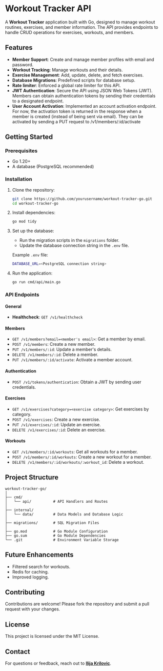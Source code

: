 # Workout Tracker API

A **Workout Tracker** application built with Go, designed to manage workout routines, exercises, and member information. The API provides endpoints to handle CRUD operations for exercises, workouts, and members.

## Features

- **Member Support**: Create and manage member profiles with email and password.
- **Workout Tracking**: Manage workouts and their details.
- **Exercise Management**: Add, update, delete, and fetch exercises.
- **Database Migrations**: Predefined scripts for database setup.
- **Rate limiter**: Enforced a global rate limiter for this API.
- **JWT Authentication**: Secure the API using JSON Web Tokens (JWT). Members can obtain authentication tokens by sending their credentials to a designated endpoint.
- **User Account Activation**: Implemented an account activation endpoint. For now, the activation token is returned in the response when a member is created (instead of being sent via email). They can be activated by sending a PUT request to /v1/members/:id/activate

## Getting Started

### Prerequisites
- Go 1.20+
- A database (PostgreSQL recommended)

### Installation
1. Clone the repository:
   ```bash
   git clone https://github.com/yourusername/workout-tracker-go.git
   cd workout-tracker-go
   ```
2. Install dependencies:
   ```bash
   go mod tidy
   ```
3. Set up the database:
   - Run the migration scripts in the `migrations` folder.
   - Update the database connection string in the `.env` file.

   Example `.env` file:
   ```bash
   DATABASE_URL=<PostgreSQL connection string>
   ```

4. Run the application:
   ```bash
   go run cmd/api/main.go
   ```

### API Endpoints
#### General
- **Healthcheck**: `GET /v1/healthcheck`

#### Members
- `GET /v1/members?email=<member's email>`: Get a member by email.
- `POST /v1/members`: Create a new member.
- `PUT /v1/members/:id`: Update a member's details.
- `DELETE /v1/members/:id`: Delete a member.
- `PUT /v1/members/:id/activate`: Activate a member account.

#### Authentication
- `POST /v1/tokens/authentication`: Obtain a JWT by sending user credentials.

#### Exercises
- `GET /v1/exercises?category=<exercise category>`: Get exercises by category.
- `POST /v1/exercises`: Create a new exercise.
- `PUT /v1/exercises/:id`: Update an exercise.
- `DELETE /v1/exercises/:id`: Delete an exercise.

#### Workouts
- `GET /v1/members/:id/workouts`: Get all workouts for a member.
- `POST /v1/members/:id/workouts`: Create a new workout for a member.
- `DELETE /v1/members/:id/workouts/:workout_id`: Delete a workout.

## Project Structure
```plaintext
workout-tracker-go/
│
├── cmd/
│   └── api/          # API Handlers and Routes
│
├── internal/
│   └── data/         # Data Models and Database Logic
│
├── migrations/       # SQL Migration Files
│
├── go.mod            # Go Module Configuration
├── go.sum            # Go Module Dependencies
└── .git              # Environment Variable Storage
```

## Future Enhancements
- Filtered search for workouts.
- Redis for caching.
- Improved logging.

## Contributing
Contributions are welcome! Please fork the repository and submit a pull request with your changes.

## License
This project is licensed under the MIT License.

## Contact
For questions or feedback, reach out to **[Ilija Krilovic](mailto:ilijakrilovic@gmail.com)**.
